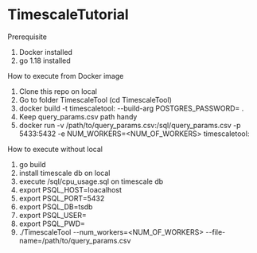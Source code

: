 # TimescaleTutorial

Prerequisite
  1. Docker installed
  2. go 1.18 installed


How to execute from Docker image
  1. Clone this repo on local
  2. Go to folder TimescaleTool (cd TimescaleTool)
  3. docker build -t timescaletool:<version>  --build-arg POSTGRES_PASSWORD=<password> .
  4. Keep query_params.csv path handy
  5. docker run  -v  /path/to/query_params.csv:/sql/query_params.csv -p 5433:5432 -e NUM_WORKERS=<NUM_OF_WORKERS>  timescaletool:<version>
  
 How to execute without local
 1. go build
 2. install timescale db on local
 3. execute /sql/cpu_usage.sql on timescale db
 4. export PSQL_HOST=loacalhost
 5. export PSQL_PORT=5432
 6. export PSQL_DB=tsdb
 7. export PSQL_USER=<UserName>
 8. export PSQL_PWD=<Password>
 9. ./TimescaleTool --num_workers=<NUM_OF_WORKERS> --file-name=/path/to/query_params.csv
